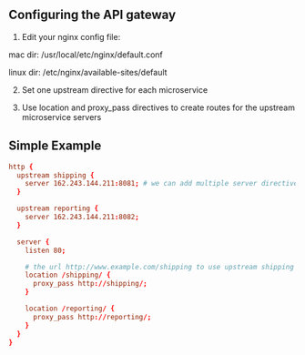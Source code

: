 ## Configuring the API gateway
1. Edit your nginx config file:

mac dir: /usr/local/etc/nginx/default.conf

linux dir: /etc/nginx/available-sites/default


2. Set one upstream directive for each microservice


3. Use location and proxy_pass directives to create routes for the upstream microservice servers


## Simple Example

```conf
http {
  upstream shipping {
    server 162.243.144.211:8081; # we can add multiple server directive to support load balancer
  }

  upstream reporting {
    server 162.243.144.211:8082;
  }

  server {
    listen 80;

    # the url http://www.example.com/shipping to use upstream shipping server config
    location /shipping/ {
      proxy_pass http://shipping/;
    }

    location /reporting/ {
      proxy_pass http://reporting/;
    }
  }
}
```

